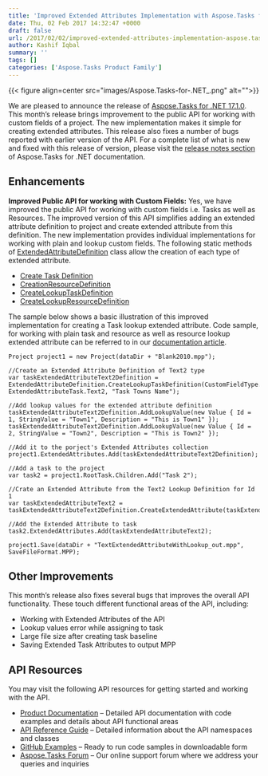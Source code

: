 ```yaml
---
title: 'Improved Extended Attributes Implementation with Aspose.Tasks for .NET 17.1.0'
date: Thu, 02 Feb 2017 14:32:47 +0000
draft: false
url: /2017/02/02/improved-extended-attributes-implementation-aspose.tasks-.net-17.1.0/
author: Kashif Iqbal
summary: ''
tags: []
categories: ['Aspose.Tasks Product Family']
---
```




{{< figure align=center src="images/Aspose.Tasks-for-.NET_.png" alt="">}}


We are pleased to announce the release of [Aspose.Tasks for .NET 17.1.0][1]. This month’s release brings improvement to the public API for working with custom fields of a project. The new implementation makes it simple for creating extended attributes. This release also fixes a number of bugs reported with earlier version of the API. For a complete list of what is new and fixed with this release of version, please visit the [release notes section][2] of Aspose.Tasks for .NET documentation.

## Enhancements

**Improved Public API for working with Custom Fields:** Yes, we have improved the public API for working with custom fields i.e. Tasks as well as Resources. The improved version of this API simplifies adding an extended attribute definition to project and create extended attribute from this definition. The new implementation provides individual implementations for working with plain and lookup custom fields. The following static methods of [ExtendedAttributeDefinition][3] class allow the creation of each type of extended attribute.

*   [Create Task Definition][4]
*   [CreationResourceDefinition][5]
*   [CreateLookupTaskDefinition][6]
*   [CreateLookupResourceDefinition][7]

The sample below shows a basic illustration of this improved implementation for creating a Task lookup extended attribute. Code sample, for working with plain task and resource as well as resource lookup extended attribute can be referred to in our [documentation article][8].

```
Project project1 = new Project(dataDir + "Blank2010.mpp");

//Create an Extended Attribute Definition of Text2 type
var taskExtendedAttributeText2Definition = ExtendedAttributeDefinition.CreateLookupTaskDefinition(CustomFieldType.Text, ExtendedAttributeTask.Text2, "Task Towns Name");

//Add lookup values for the extended attribute definition
taskExtendedAttributeText2Definition.AddLookupValue(new Value { Id = 1, StringValue = "Town1", Description = "This is Town1" });
taskExtendedAttributeText2Definition.AddLookupValue(new Value { Id = 2, StringValue = "Town2", Description = "This is Town2" });

//Add it to the porject's Extended Attributes collection
project1.ExtendedAttributes.Add(taskExtendedAttributeText2Definition);

//Add a task to the project
var task2 = project1.RootTask.Children.Add("Task 2");

//Crate an Extended Attribute from the Text2 Lookup Definition for Id 1
var taskExtendedAttributeText2 = taskExtendedAttributeText2Definition.CreateExtendedAttribute(taskExtendedAttributeText2Definition.ValueList[1]);

//Add the Extended Attribute to task
task2.ExtendedAttributes.Add(taskExtendedAttributeText2);

project1.Save(dataDir + "TextExtendedAttributeWithLookup_out.mpp", SaveFileFormat.MPP); 
```

## Other Improvements

This month’s release also fixes several bugs that improves the overall API functionality. These touch different functional areas of the API, including:

*   Working with Extended Attributes of the API
*   Lookup values error while assigning to task
*   Large file size after creating task baseline
*   Saving Extended Task Attributes to output MPP

## API Resources

You may visit the following API resources for getting started and working with the API.

*   [Product Documentation][9] – Detailed API documentation with code examples and details about API functional areas
*   [API Reference Guide][10] – Detailed information about the API namespaces and classes
*   [GitHub Examples][11] – Ready to run code samples in downloadable form
*   [Aspose.Tasks Forum][12] – Our online support forum where we address your queries and inquiries




[1]: https://downloads.aspose.com/tasks/net
[2]: https://docs.aspose.com/display/tasksnet/Aspose.Tasks+for+.NET+17.1.0++Release+Notes
[3]: https://www.aspose.com/api/net/tasks/aspose.tasks/extendedattributedefinition
[4]: https://www.aspose.com/api/net/tasks/aspose.tasks/extendedattributedefinition/methods/createtaskdefinition
[5]: https://www.aspose.com/api/net/tasks/aspose.tasks/extendedattributedefinition/methods/createresourcedefinition
[6]: https://www.aspose.com/api/net/tasks/aspose.tasks/extendedattributedefinition/methods/createlookuptaskdefinition
[7]: https://www.aspose.com/api/net/tasks/aspose.tasks/extendedattributedefinition/methods/createlookupresourcedefinition
[8]: http://docs.aspose.com/display/tasksnet/Working+with+Extended+Task+Attributes#WorkingwithExtendedTaskAttributes-AddingExtendedAttributeInformationforaTask
[9]: https://docs.aspose.com/display/tasksnet/Home
[10]: http://www.aspose.com/api/net/tasks
[11]: https://github.com/asposetasks/Aspose_Tasks_NET
[12]: https://forum.aspose.com/c/tasks




